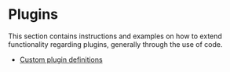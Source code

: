 # Plugins

This section contains instructions and examples on how to extend functionality regarding plugins, generally through
the use of code.

- [Custom plugin definitions](custom-plugin-definition.md)
